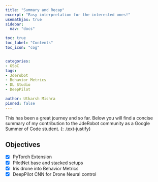 ```yaml
---
title: "Summary and Recap"
excerpt: "Easy interpretation for the interested ones!"
usemathjax: true
sidebar:
  nav: "docs"

toc: true
toc_label: "Contents"
toc_icon: "cog"


categories:
- GSoC
tags:
- Jderobot
- Behavior Metrics
- DL Studio
- DeepPilot

author: Utkarsh Mishra
pinned: false
---
```


This has been a great journey and so far. Below you will find a concise summary of my contribution to the JdeRobot community as a Google Summer of Code student.
{: .text-justify}

## Objectives

- [x] PyTorch Extension
- [x] PilotNet base and stacked setups
- [x] Iris drone into Behavior Metrics
- [x] DeepPilot CNN for Drone Neural control
